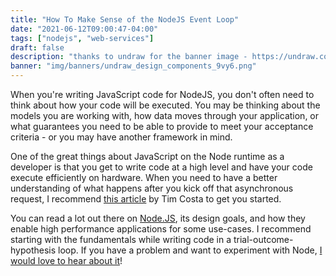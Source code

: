 ```yaml
---
title: "How To Make Sense of the NodeJS Event Loop"
date: "2021-06-12T09:00:47-04:00"
tags: ["nodejs", "web-services"]
draft: false
description: "thanks to undraw for the banner image - https://undraw.co/illustrations"
banner: "img/banners/undraw_design_components_9vy6.png"
---
```


When you're writing JavaScript code for NodeJS, you don't often need to think about how your code will be executed.
You may be thinking about the models you are working with, how data moves through your application, or what guarantees you need to be able to provide to meet your acceptance criteria - or you may have another framework in mind.

One of the great things about JavaScript on the Node runtime as a developer is that you get to write code at a high level and have your code execute efficiently on hardware.
When you need to have a better understanding of what happens after you kick off that asynchronous request, I recommend [this article](https://www.timcosta.io/the-node-js-event-loop/) by Tim Costa to get you started.

You can read a lot out there on [Node.JS](https://nodejs.org/en/), its design goals, and how they enable high performance applications for some use-cases.
I recommend starting with the fundamentals while writing code in a trial-outcome-hypothesis loop.
If you have a problem and want to experiment with Node, [I would love to hear about it](mailto:jgoldfar@gmail.com)!
